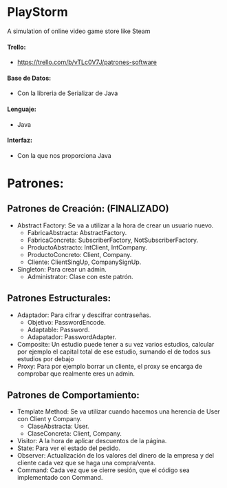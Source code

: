 # PlayStorm
A simulation of online video game store like Steam

#### Trello:
 - https://trello.com/b/vTLc0V7J/patrones-software
 
#### Base de Datos:
 - Con la libreria de Serializar de Java
#### Lenguaje:
 - Java
#### Interfaz:
 - Con la que nos proporciona Java
 
# Patrones:

## Patrones de Creación: (FINALIZADO)
 - Abstract Factory: Se va a utilizar a la hora de crear un usuario nuevo.
   - FabricaAbstracta: AbstractFactory.
   - FabricaConcreta: SubscriberFactory, NotSubscriberFactory.
   - ProductoAbstracto: IntClient, IntCompany.
   - ProductoConcreto: Client, Company.
   - Cliente: ClientSingUp, CompanySignUp.
 - Singleton: Para crear un admin.
   - Administrator: Clase con este patrón.
 
## Patrones Estructurales:
 - Adaptador: Para cifrar y descifrar contraseñas.
   - Objetivo: PasswordEncode.
   - Adaptable: Password.
   - Adapatador: PasswordAdapter.
 - Composite: Un estudio puede tener a su vez varios estudios,  calcular por ejemplo el capital total de ese estudio, sumando el de todos sus estudios por debajo
 - Proxy: Para por ejemplo borrar un cliente, el proxy se encarga de comprobar que realmente eres un admin. 
 
## Patrones de Comportamiento:
 - Template Method: Se va utilizar cuando hacemos una herencia de User con Client y Company.
   - ClaseAbstracta: User.
   - ClaseConcreta: Client, Company.
 - Visitor: A la hora de aplicar descuentos de la página.
 - State: Para ver el estado del pedido.
 - Observer: Actualización de los valores del dinero de la empresa y del cliente cada vez que se haga una compra/venta.
 - Command: Cada vez que se cierre sesión, que el código sea implementado con Command.
